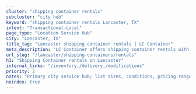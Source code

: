 ```yaml
---
cluster: "shipping container rentals"
subcluster: "city hub"
keyword: "shipping container rentals Lancaster, TX"
intent: "Transactional-Local"
page_type: "Location Service Hub"
city: "Lancaster, TX"
title_tag: "Lancaster shipping container rentals | LC Container"
meta_description: "LC Container offers shipping container rentals with delivery in Lancaster, TX. Local. Fast quotes. Since 2003."
url_slug: "/lancaster/shipping-containers/rentals"
h1: "Shipping Container rentals in Lancaster"
internal_links: "/inventory,/delivery,/modifications"
priority: 2
notes: "Primary city service hub; list sizes, conditions, pricing ranges, photos, testimonials."
noindex: true
---
```


<!-- TODO: Add unique city/inventory copy, images, and internal links here. -->
